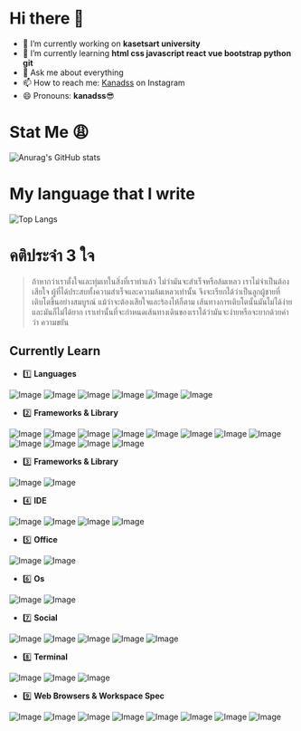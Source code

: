 # Hi there 👋

- 🔭 I’m currently working on **kasetsart university**
- 🌱 I’m currently learning **html css javascript react vue bootstrap python git**
- 💬 Ask me about everything
- 📫 How to reach me:  [Kanadss](https://www.instagram.com/kanadss/) on Instagram
- 😄 Pronouns: **kanadss**:sunglasses:


<!-- - 👯 I’m looking to collaborate on ...
- 🤔 I’m looking for help with ...
- ⚡ Fun fact: ... -->


# Stat Me :weary:
![Anurag's GitHub stats](https://github-readme-stats.vercel.app/api?username=humblekana&show_icons=true&theme=jolly)

# My language that I write
![Top Langs](https://github-readme-stats.vercel.app/api/top-langs/?username=humblekana)

# คติประจำ 3 ใจ
> ถ้าหากว่าเราตั้งใจและทุ่มเทในสิ่งที่เราทำแล้ว ไม่ว่ามันจะสำเร็จหรือล้มเหลว เราไม่จำเป็นต้องเสียใจ
> ผู้ที่ได้ประสบทั้งความสำเร็จและความล้มเหลวเท่านั้น จึงจะเรียกได้ว่าเป็นลูกผู้ชายที่เติบโตขึ้นอย่างสมบูรณ์ แม้ว่าจะต้องเสียใจและร้องไห้ก็ตาม
> เส้นทางการเติบโตนั้นมันไม่ได้ง่าย และมันก็ไม่ได้ยาก เราเท่านั้นที่จะกำหนดเส้นทางเดินของเราได้ว่ามันจะง่ายหรือจะยากด้วยคำว่า ความขยัน


## Currently Learn

* :one: **Languages**

![Image](https://img.shields.io/badge/HTML5-E34F26?style=for-the-badge&logo=html5&logoColor=white)
![Image](https://img.shields.io/badge/CSS3-1572B6?style=for-the-badge&logo=css3&logoColor=white)
![Image](https://img.shields.io/badge/JavaScript-323330?style=for-the-badge&logo=javascript&logoColor=F7DF1E)
![Image](https://img.shields.io/badge/Python-FFD43B?style=for-the-badge&logo=python&logoColor=blue)
![Image](https://img.shields.io/badge/C-00599C?style=for-the-badge&logo=c&logoColor=white)
![Image](https://img.shields.io/badge/C%2B%2B-00599C?style=for-the-badge&logo=c%2B%2B&logoColor=white)

* :two: **Frameworks & Library**

![Image](https://img.shields.io/badge/Bootstrap-563D7C?style=for-the-badge&logo=bootstrap&logoColor=white)
![Image](https://img.shields.io/badge/Express.js-000000?style=for-the-badge&logo=express&logoColor=white)
![Image](https://img.shields.io/badge/firebase-ffca28?style=for-the-badge&logo=firebase&logoColor=black)
![Image](https://img.shields.io/badge/Node.js-339933?style=for-the-badge&logo=nodedotjs&logoColor=white)
![Image](https://img.shields.io/badge/npm-CB3837?style=for-the-badge&logo=npm&logoColor=white)
![Image](https://img.shields.io/badge/Postman-FF6C37?style=for-the-badge&logo=Postman&logoColor=white)
![Image](https://img.shields.io/badge/React-20232A?style=for-the-badge&logo=react&logoColor=61DAFB)
![Image](https://img.shields.io/badge/React_Router-CA4245?style=for-the-badge&logo=react-router&logoColor=white)
![Image](https://img.shields.io/badge/Vue.js-35495E?style=for-the-badge&logo=vuedotjs&logoColor=4FC08D)
![Image](https://img.shields.io/badge/Node.js-339933?style=for-the-badge&logo=nodedotjs&logoColor=white)
![Image](https://img.shields.io/badge/npm-CB3837?style=for-the-badge&logo=npm&logoColor=white)
![Image](https://img.shields.io/badge/Postman-FF6C37?style=for-the-badge&logo=Postman&logoColor=white)
  
* :three: **Frameworks & Library**

![Image](https://img.shields.io/badge/MongoDB-4EA94B?style=for-the-badge&logo=mongodb&logoColor=white)
![Image](https://img.shields.io/badge/SQLite-07405E?style=for-the-badge&logo=sqlite&logoColor=white)


* :four: **IDE**

![Image](https://img.shields.io/badge/Visual_Studio_Code-0078D4?style=for-the-badge&logo=visual%20studio%20code&logoColor=white)
![Image](https://img.shields.io/badge/Colab-F9AB00?style=for-the-badge&logo=googlecolab&color=525252)
![Image](https://img.shields.io/badge/Colab-F9AB00?style=for-the-badge&logo=googlecolab&color=525252)
![Image](https://img.shields.io/badge/Arduino_IDE-00979D?style=for-the-badge&logo=arduino&logoColor=white)

* :five: **Office**

![Image](https://img.shields.io/badge/Miro-050038?style=for-the-badge&logo=Miro&logoColor=white)
![Image](https://img.shields.io/badge/Notion-000000?style=for-the-badge&logo=notion&logoColor=white)

* :six: **Os**

![Image](https://img.shields.io/badge/Android-3DDC84?style=for-the-badge&logo=android&logoColor=white)
![Image](https://img.shields.io/badge/Windows-0078D6?style=for-the-badge&logo=windows&logoColor=white)

* :seven: **Social**

![Image](https://img.shields.io/badge/Codepen-000000?style=for-the-badge&logo=codepen&logoColor=white)
![Image](https://img.shields.io/badge/Facebook-1877F2?style=for-the-badge&logo=facebook&logoColor=white)
![Image](https://img.shields.io/badge/Instagram-E4405F?style=for-the-badge&logo=instagram&logoColor=white)
![Image](https://img.shields.io/badge/TikTok-000000?style=for-the-badge&logo=tiktok&logoColor=white)
![Image](https://img.shields.io/badge/GitHub-100000?style=for-the-badge&logo=github&logoColor=white)


* :eight: **Terminal**

![Image](https://img.shields.io/badge/GIT-E44C30?style=for-the-badge&logo=git&logoColor=white)
![Image](https://img.shields.io/badge/powershell-5391FE?style=for-the-badge&logo=powershell&logoColor=white)
![Image](https://img.shields.io/badge/windows%20terminal-4D4D4D?style=for-the-badge&logo=windows%20terminal&logoColor=white)


* :nine: **Web Browsers & Workspace Spec**

![Image](https://img.shields.io/badge/Google_chrome-4285F4?style=for-the-badge&logo=Google-chrome&logoColor=white)
![Image](https://img.shields.io/badge/Microsoft_Edge-0078D7?style=for-the-badge&logo=Microsoft-edge&logoColor=white)
![Image](https://img.shields.io/badge/Safari-FF1B2D?style=for-the-badge&logo=Safari&logoColor=white)
![Image](https://img.shields.io/badge/Apple%20laptop-333333?style=for-the-badge&logo=apple&logoColor=white)
![Image](https://img.shields.io/badge/asus%20laptop-000000?style=for-the-badge&logo=asus&logoColor=white)
![Image](https://img.shields.io/badge/Intel%20Core_i5_10th-0071C5?style=for-the-badge&logo=intel&logoColor=white)
![Image](https://img.shields.io/badge/NVIDIA-GTX1650-76B900?style=for-the-badge&logo=nvidia&logoColor=white)
![Image](https://img.shields.io/badge/asus%20laptop-000000?style=for-the-badge&logo=asus&logoColor=white)

